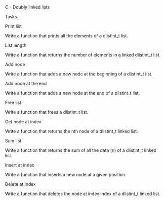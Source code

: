 C - Doubly linked lists

Tasks

Print list

Write a function that prints all the elements of a dlistint_t list.

List length

Write a function that returns the number of elements in a linked dlistint_t list.

Add node

Write a function that adds a new node at the beginning of a dlistint_t list.

Add node at the end

Write a function that adds a new node at the end of a dlistint_t list.

Free list

Write a function that frees a dlistint_t list.

Get node at index

Write a function that returns the nth node of a dlistint_t linked list.

Sum list

Write a function that returns the sum of all the data (n) of a dlistint_t linked list.

Insert at index

Write a function that inserts a new node at a given position.

Delete at index

Write a function that deletes the node at index index of a dlistint_t linked list.
